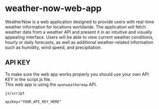 # weather-now-web-app
WeatherNow is a web application designed to provide users with real-time weather information for locations worldwide. The application will fetch weather data from a weather API and present it in an intuitive and visually appealing interface. Users will be able to view current weather conditions, hourly or daily forecasts, as well as additional weather-related information such as humidity, wind speed, and precipitation.

## API KEY

To make sure the web app works properly you should use your own API KEY in the script.js file. <br>
This web app is using the `openweathermap` API.

`js/script`

`apiKey="YOUR_API_KEY_HERE"`

